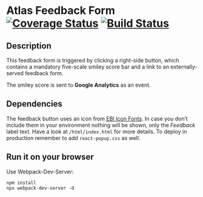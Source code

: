 # Atlas Feedback Form [![Coverage Status](https://coveralls.io/repos/github/ebi-gene-expression-group/atlas-smileys-feedback-form/badge.svg?branch=master)](https://coveralls.io/github/ebi-gene-expression-group/atlas-smileys-feedback-form?branch=master) [![Build Status](https://travis-ci.org/ebi-gene-expression-group/atlas-smileys-feedback-form.svg?branch=master)](https://travis-ci.org/ebi-gene-expression-group/atlas-smileys-feedback-form)

## Description
This feedback form is triggered by clicking a right-side button, which contains a mandatory five-scale smiley score bar
and a link to an externally-served feedback form.

The smiley score is sent to **Google Analytics** as an event.


## Dependencies
The feedback button uses an icon from [EBI Icon Fonts](https://www.ebi.ac.uk/style-lab/general/fonts/v1.3/). In case
you don’t include them in your environment nothing will be shown, only the *Feedback* label text. Have a look at
`/html/index.html` for more details. To deploy in production remember to add `react-popup.css` as well.


## Run it on your browser
Use Webpack-Dev-Server:
```
npm install
npx webpack-dev-server -d
```
